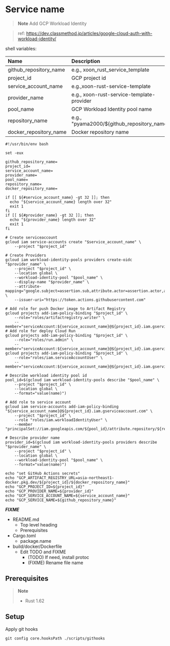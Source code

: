 # Service name

> **Note**
Add GCP Workload Identity

> ref: https://dev.classmethod.jp/articles/google-cloud-auth-with-workload-identity/

shell variables:

| Name | Description |
|:-|:-|
| github_repository_name | e.g., xoon_rust_service_template |
| project_id | GCP project id |
| service_account_name | e.g.,xoon-rust-service-template |
| provider_name | e.g., xoon-rust-service-template-provider |
| pool_name | GCP Workload Identity pool name |
| repository_name | e.g., "pyama2000/${github_repository_name}" |
| docker_repository_name | Docker repository name |

```shell
#!/usr/bin/env bash

set -eux

github_repository_name=
project_id=
service_account_name=
provider_name=
pool_name=
repository_name=
docker_repository_name=

if [[ ${#service_account_name} -gt 32 ]]; then
  echo "${service_account_name} length over 32"
  exit 1
fi
if [[ ${#provider_name} -gt 32 ]]; then
  echo "${provider_name} length over 32"
  exit 1
fi

# Create serviceaccount
gcloud iam service-accounts create "$service_account_name" \
    --project "$project_id"

# Create Providers
gcloud iam workload-identity-pools providers create-oidc "$provider_name" \
    --project "$project_id" \
    --location global \
    --workload-identity-pool "$pool_name" \
    --display-name "$provider_name" \
    --attribute-mapping="google.subject=assertion.sub,attribute.actor=assertion.actor,attribute.repository=assertion.repository" \
    --issuer-uri="https://token.actions.githubusercontent.com"

# Add role for push Docker image to Artifact Registry
gcloud projects add-iam-policy-binding "$project_id" \
    --role="roles/artifactregistry.writer" \
    --member="serviceAccount:${service_account_name}@${project_id}.iam.gserviceaccount.com"
# Add role for deploy Cloud Run
gcloud projects add-iam-policy-binding "$project_id" \
    --role="roles/run.admin" \
    --member="serviceAccount:${service_account_name}@${project_id}.iam.gserviceaccount.com"
gcloud projects add-iam-policy-binding "$project_id" \
    --role="roles/iam.serviceAccountUser" \
    --member="serviceAccount:${service_account_name}@${project_id}.iam.gserviceaccount.com"

# Describe workload identity pool id
pool_id=$(gcloud iam workload-identity-pools describe "$pool_name" \
    --project "$project_id" \
    --location global \
    --format="value(name)")

# Add role to service account
gcloud iam service-accounts add-iam-policy-binding "${service_account_name}@${project_id}.iam.gserviceaccount.com" \
    --project "$project_id" \
    --role "roles/iam.workloadIdentityUser" \
    --member "principalSet://iam.googleapis.com/${pool_id}/attribute.repository/${repository_name}"

# Describe provider name
provider_id=$(gcloud iam workload-identity-pools providers describe "$provider_name" \
    --project "$project_id" \
    --location global \
    --workload-identity-pool "$pool_name" \
    --format="value(name)")

echo "set GitHub Actions secrets"
echo "GCP_ARTIFACT_REGISTRY_URL=asia-northeast1-docker.pkg.dev/${project_id}/${docker_repository_name}"
echo "GCP_PROJECT_ID=${project_id}"
echo "GCP_PROVIDER_NAME=${provider_id}"
echo "GCP_SERVICE_ACCOUNT_NAME=${service_account_name}"
echo "GCP_SERVICE_NAME=${github_repository_name}"

```

***FIXME***

- README.md
  - Top level heading
  - Prerequisites
- Cargo.toml
  - package.name
- build/docker/Dockerfile
  - Edit TODO and FIXME
    - (TODO) If need, install protoc
    - (FIXME) Rename file name

## Prerequisites

> **Note**
>
> - Rust 1.62

## Setup

Apply git hooks

```shell
git config core.hooksPath ./scripts/githooks
```
